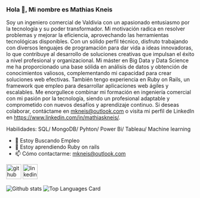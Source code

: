### Hola 👋, Mi nombre es Mathias Kneis
Soy un ingeniero comercial de Valdivia con un apasionado entusiasmo por la tecnología y su poder transformador. Mi motivación radica en resolver problemas y mejorar la eficiencia, aprovechando las herramientas tecnológicas disponibles. Con un sólido perfil técnico, disfruto trabajando con diversos lenguajes de programación para dar vida a ideas innovadoras, lo que contribuye al desarrollo de soluciones creativas que impulsan el éxito a nivel profesional y organizacional. Mi máster en Big Data y Data Science me ha proporcionado una base sólida en análisis de datos y obtención de conocimientos valiosos, complementando mi capacidad para crear soluciones web efectivas. También tengo experiencia en Ruby on Rails, un framework que empleo para desarrollar aplicaciones web ágiles y escalables. Me enorgullece combinar mi formación en ingeniería comercial con mi pasión por la tecnología, siendo un profesional adaptable y comprometido con nuevos desafíos y aprendizaje continuo. Si deseas colaborar, contáctame en mkneis@outlook.com o visita mi perfil de LinkedIn en https://www.linkedin.com/in/mathiaskneis/.

Habilidades: SQL/ MongoDB/ Pyhton/ Power Bi/ Tableau/ Machine learning

- 🔭 Estoy Buscando Empleo 
- 🌱 Estoy aprendiendo Ruby on rails 
- 📫 Cómo contactarme: mkneis@outlook.com 


[<img src='https://cdn.jsdelivr.net/npm/simple-icons@3.0.1/icons/github.svg' alt='github' height='40'>](https://github.com/mkneis)  [<img src='https://cdn.jsdelivr.net/npm/simple-icons@3.0.1/icons/linkedin.svg' alt='linkedin' height='40'>](https://www.linkedin.com/in/mathiaskneis/)  

![Github stats](https://github-readme-stats.vercel.app/api?username=mkneis&theme=highcontrast&show_icons=true&count_private=true) 
![Top Languages Card](https://github-readme-stats.vercel.app/api/top-langs/?username=mkneis&layout=compact)
